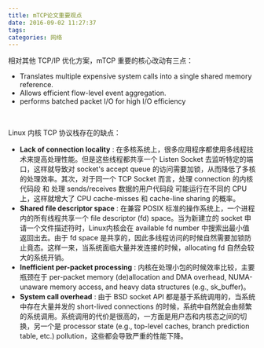 ```yaml
---
title: mTCP论文重要观点
date: 2016-09-02 11:27:37
tags:
categories: 网络
---
```


相对其他 TCP/IP 优化方案，mTCP 重要的核心改动有三点：

- Translates multiple expensive system calls into a single shared memory reference.
- Allows efficient flow-level event aggregation.
- performs batched packet I/O for high I/O efficiency

<br>

Linux 内核 TCP 协议栈存在的缺点：

- **Lack of connection locality** : 在多核系统上，很多应用程序都使用多线程技术来提高处理性能。但是这些线程都共享一个 Listen Socket 去监听特定的端口，这样就导致对 socket's accept queue 的访问需要加锁，从而降低了多核的处理效率。其次，对于同一个 TCP Socket 而言，处理 connection 的内核代码段 和 处理 sends/receives 数据的用户代码段 可能运行在不同的 CPU 上，这样就增大了 CPU cache-misses 和 cache-line sharing 的概率。
- **Shared file descriptor space** : 在兼容 POSIX 标准的操作系统上，一个进程内的所有线程共享一个 file descriptor (fd) space。当为新建立的 socket 申请一个文件描述符时，Linux内核会在 available fd number 中搜索出最小值返回出去。由于 fd space 是共享的，因此多线程访问的时候自然需要加锁防止竟态。这样一来，当系统面临大量并发连接的时候，allocating fd 自然会较大的系统开销。
- **Inefficient per-packet processing** : 内核在处理小包的时候效率比较，主要瓶颈在于 per-packet memory (de)allocation and DMA overhead, NUMA-unaware memory access, and heavy data structures (e.g., sk_buffer)。
- **System call overhead** : 由于 BSD socket API 都是基于系统调用的，当系统中存在大量并发的 short-lived connections 的时候，系统中自然就会由频繁的系统调用。系统调用的代价是很高的，一方面是用户态和内核态之间的切换，另一个是 processor state (e.g., top-level caches, branch prediction table, etc.) pollution，这些都会导致严重的性能下降。
